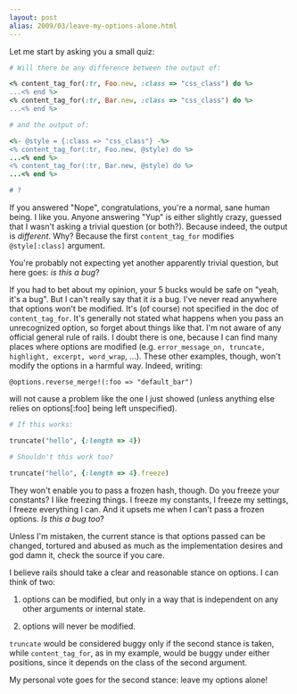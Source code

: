 ```yaml
---
layout: post
alias: 2009/03/leave-my-options-alone.html
---
```


Let me start by asking you a small quiz:

``` ruby
# Will there be any difference between the output of:

<% content_tag_for(:tr, Foo.new, :class => "css_class") do %>
...<% end %>
<% content_tag_for(:tr, Bar.new, :class => "css_class") do %>
...<% end %>

# and the output of:

<%- @style = {:class => "css_class"} -%>
<% content_tag_for(:tr, Foo.new, @style) do %>
...<% end %>
<% content_tag_for(:tr, Bar.new, @style) do %>
...<% end %>

# ?
```

<!-- more -->

If you answered "Nope", congratulations, you're a normal, sane human being. I like you. Anyone answering "Yup" is either slightly crazy, guessed that I wasn't asking a trivial question (or both?). Because indeed, the output is <i>different</i>. Why? Because the first `content_tag_for` modifies `@style[:class]` argument.

You're probably not expecting yet another apparently trivial question, but here goes: <i>is this a bug</i>?

If you had to bet about my opinion, your 5 bucks would be safe on "yeah, it's a bug". But I can't really say that it <i>is</i> a bug. I've never read anywhere that options won't be modified. It's (of course) not specified in the doc of `content_tag_for`. It's generally not stated what happens when you pass an unrecognized option, so forget about things like that. I'm not aware of any official general rule of rails. I doubt there is one, because I can find many places where options are modified (e.g. `error_message_on, truncate, highlight, excerpt, word_wrap`, ...). These other examples, though, won't modify the options in a harmful way. Indeed, writing:

`@options.reverse_merge!(:foo => "default_bar")`

will not cause a problem like the one I just showed (unless anything else relies on options[:foo] being left unspecified).

``` ruby
# If this works:

truncate("hello", {:length => 4})

# Shouldn't this work too?

truncate("hello", {:length => 4}.freeze)
```

They won't enable you to pass a frozen hash, though. Do you freeze your constants? I like freezing things. I freeze my constants, I freeze my settings, I freeze everything I can. And it upsets me when I can't pass a frozen options. <i>Is this a bug too</i>?

Unless I'm mistaken, the current stance is that options passed can be changed, tortured and abused as much as the implementation desires and god damn it, check the source if you care.

I believe rails should take a clear and reasonable stance on options. I can think of two:

1) options can be modified, but only in a way that is independent on any other arguments or internal state.

2) options will never be modified.

`truncate` would be considered buggy only if the second stance is taken, while `content_tag_for`, as in my example, would be buggy under either positions, since it depends on the class of the second argument.

My personal vote goes for the second stance: leave my options alone!

